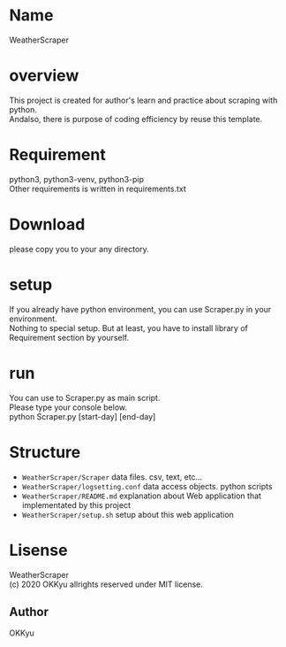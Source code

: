 # Name
  WeatherScraper  

# overview
  This project is created for author's learn and practice about scraping with python.  
  Andalso, there is purpose of coding efficiency by reuse this template.  

# Requirement
  python3, python3-venv, python3-pip  
  Other requirements is written in requirements.txt  

# Download
  please copy you to your any directory.  

# setup
 If you already have python environment, you can use Scraper.py in your environment.  
 Nothing to special setup.
 But at least, you have to install library of Requirement section by yourself.

# run
 You can use to Scraper.py as main script.  
 Please type your console below.  
   python Scraper.py [start-day] [end-day]  

# Structure
- `WeatherScraper/Scraper`           data files. csv, text, etc...  
- `WeatherScraper/logsetting.conf`   data access objects. python scripts  
- `WeatherScraper/README.md`         explanation about Web application that implementated by this project  
- `WeatherScraper/setup.sh`          setup about this web application   

# Lisense 
   WeatherScraper   
   (c) 2020 OKKyu allrights reserved under MIT license.  
   
## Author
OKKyu
